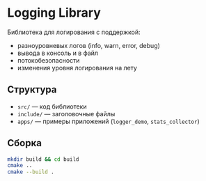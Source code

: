 # Logging Library

Библиотека для логирования с поддержкой:
- разноуровневых логов (info, warn, error, debug)
- вывода в консоль и в файл
- потокобезопасности
- изменения уровня логирования на лету

## Структура
- `src/` — код библиотеки
- `include/` — заголовочные файлы
- `apps/` — примеры приложений (`logger_demo`, `stats_collector`)

## Сборка
```bash
mkdir build && cd build
cmake ..
cmake --build .

